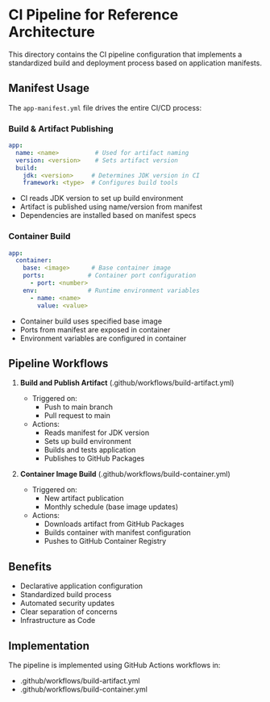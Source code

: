 # CI Pipeline for Reference Architecture

This directory contains the CI pipeline configuration that implements a standardized build and deployment process based on application manifests.

## Manifest Usage

The `app-manifest.yml` file drives the entire CI/CD process:

### Build & Artifact Publishing
```yaml
app:
  name: <name>          # Used for artifact naming
  version: <version>    # Sets artifact version
  build:
    jdk: <version>     # Determines JDK version in CI
    framework: <type>  # Configures build tools
```
- CI reads JDK version to set up build environment
- Artifact is published using name/version from manifest
- Dependencies are installed based on manifest specs

### Container Build
```yaml
app:
  container:
    base: <image>      # Base container image
    ports:            # Container port configuration
      - port: <number>
    env:              # Runtime environment variables
      - name: <name>
        value: <value>
```
- Container build uses specified base image
- Ports from manifest are exposed in container
- Environment variables are configured in container

## Pipeline Workflows

1. **Build and Publish Artifact** (.github/workflows/build-artifact.yml)
   - Triggered on:
     - Push to main branch
     - Pull request to main
   - Actions:
     - Reads manifest for JDK version
     - Sets up build environment
     - Builds and tests application
     - Publishes to GitHub Packages

2. **Container Image Build** (.github/workflows/build-container.yml)
   - Triggered on:
     - New artifact publication
     - Monthly schedule (base image updates)
   - Actions:
     - Downloads artifact from GitHub Packages
     - Builds container with manifest configuration
     - Pushes to GitHub Container Registry

## Benefits

- Declarative application configuration
- Standardized build process
- Automated security updates
- Clear separation of concerns
- Infrastructure as Code

## Implementation

The pipeline is implemented using GitHub Actions workflows in:
- .github/workflows/build-artifact.yml
- .github/workflows/build-container.yml
